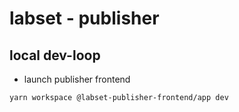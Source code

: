 # labset - publisher

## local dev-loop

- launch publisher frontend

```bash
yarn workspace @labset-publisher-frontend/app dev
```
